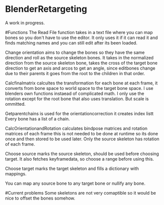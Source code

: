 # BlenderRetargeting

A work in progress.

#Functions
The Read File function takes in a text file where you can map bones so you don't have to use the editor. It only uses it if it can read it and finds matching names and you can still edit after its been loaded.

Change orientation aims to change the bones so they have the same direction and roll as the source skeleton bones. It takes in the normalized direction from the source skeleton bone, takes the cross of the target bone direction to get an axis and arcos to get an angle, since editbones change due to their parents it goes from the root to the children in that order.

Calcfinalmatrix calcultes the transformation for each bone at each frame, it converts from bone space to world space to the target bone space. I use blenders own functions instaead of complicated math. I only use the rotation except for the root bone that also uses translation. But scale is ommitted.

Getparentchains is used for the orientationcorrection it creates index listt Every bone has a list of a chain.

CalcOrientationandRotation calculates bindpose matrices and rotation matrices of each frame this is not needed to be done at runtime so its done once and then stored to be used later. Only the source skeleton has rotation of each frame.

Choose source marks the source skeleton, should be used before choosing target. It also fetches keyframedata, so choose a range before using this.

Choose target marks the target skeleton and fills a dictionary with mappings.

You can map any source bone to any target bone or nullify any bone.


#Current problems
Some skeletons are not very comaptible so it would be nice to offset the bones somehow.




